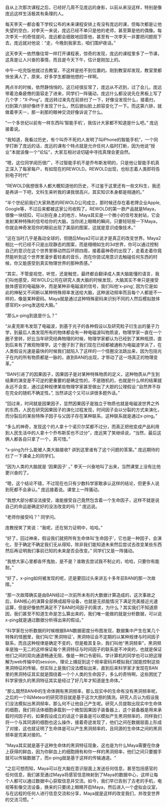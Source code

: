 自从上次那次课程之后，已经好几周不见庞远的身影，以前从来没这样，特别是像庞远这样生活极其有条理的人。

每天李天一都会看下学校公布的未来课程安排上有没有庞远的课，但每次都是让他失望的空白，对李天一来说，庞远已经不单只是他的老师，甚至算是他的偶像。每次李天一的奇怪提问，庞远都会细致地回答他，甚至有一次李天一非要把问题抠下去，庞远就对他说：“走，今晚到我家去，咱们围炉夜话。” 

这天李天一依然像往常一样打开课程表，惊奇的发现，庞远的课程里多了一节课，这真是让人兴奋的事情，而且是今天下午，估计是刚加上的。

中午一吃完饭他就过去教室，不这样是抢不到位置的。刚到教室却发现，教室里都快坐满人了，原来，好多学生都跟他想的一样啊。

两点半的时候，依然静悄悄的，这已经很反常了，庞远从不迟到，过了会儿，庞远带着沧桑疲倦的面容走了进来，同学们一阵骚动，庞远什么都没说先在黑板上写了几个字：“X-Ping”。庞远转过来先在前排扫了一下，好像没发现什么，接着扫，扫到第六排好像终于发现了什么，然后貌似脸上颜容变化了一下。而这第六排，就做着李天一，那一刹那的眼神交流好像诉说了什么。

“一个多世纪以前有一样东西叫‘智能手机’，我估计大家都不知道是什么吧。” 庞远接着说。

“我知道，我看过历史，有个叫乔不死的人发明了叫iPhone的智能手机”，一个同学打断了庞远的话，庞远的课有个特点就是允许任何人临时打断，因为他说“授业”本就该像一个“论坛”，大家互相对话切磋中寻找真理会更自然。

“嗯，这位同学阅历很广，不过智能手机不是乔布斯发明的，只是他让智能手机真正深入了每家每户，有如现在的REWOLD。REWOLD出现，也标志着人类即将告别电子时代”

“REWOLD我想很多人都大概知道他的历史，不过鉴于这里还有一些文科生，我还是再讲一下吧，文科生来听我的课我很高兴，其实知识本身都是相通的。”

“半个世纪前我们大家熟悉的REWOLD公司成立，那时候还存在着老牌企业Apple, Google等，不过后来都被这家公司收购了。REWOLD的第一款产品就是Maya，很像一块纽扣，可以别在身上的地方，Maya其实是一个微小的信号发射站，它会发射某种特殊的信号给你的大脑，当你闭上眼睛的瞬间，只要轻轻按一下Maya，你就会神奇发现你的眼前出现了美丽的图案，这就是意识成像技术。”

“这在当时几乎是轰动全球的，但随后Maya2可以说才是真正的改变世界。Maya2相比一代已经不只是出现静态的图案，而是栩栩如生的3d世界，你可以通过控制自己的意识在这个世界里移动然后环顾四周，接着最神奇的出现了，走着走着你竟然能听到这个世界里漫步着轻柔的音乐，而在你尝试用意识去触碰任何东西的时候，你又能感受到真实物理世界的那种质感。”

“其实，不管是视觉，听觉，还是触觉，最终都会翻译成人类大脑能懂的语言，我们叫他感受，REWOLD公司在研究人类大脑的时候发现，大脑其实不单只是接受肢体感官的电磁脉冲，而是某种非电磁波的信号，我们叫他’x-ping’, 因为它是如此的神秘又不间断以某种特殊频率发送给大脑，这种波动频率而且每个人都是不一样的，像是某种密码。Maya就是通过这种特殊密码来识别不同的人然后模拟肢体感官的x-ping发送给大脑。”

“那么x-ping到底是什么？”

“从麦克斯韦发现了电磁波，到基于光子的各种假设以及研究粒子衍生出的量子力学，到最后人类发现所有的物体都会有一种电磁波叫物质波，物理学家一直在一个圈子里转，好比当年研究经典物理的时候，物理学家都认为已经到了某种瓶颈，直到后来有了微观物理学。这个圈子到了我们现在已经都被通称为电磁波学派了，在人类假设光速是最快的时候我们就陷入了这样的一个怪圈没法跳出来，因为包括光子在内的所有物质都是一脉的，直到BAN的出现，才带动了这一场真正的物理变革。”

“BAN引进了的因果因子，因果因子是对某种特殊物质的定义，这种物质从产生到结果的演变是不可逆的更重要的是确定性的，不是随机的，也就是什么样的结果就永远不会变，通过这种规律某些物理学家甚至做出了大胆的公理假设:”自然界不存在完全的随机不确定性。”, 当然讲这个又可以讲很多题外话。”

“回过来，时间就是因果因子，显然因果因子是独立于物质也就是电磁波世界之外的东西，人民在研究因果因子的演化过程发现，时间因子会以分裂的方式来演化，而分裂后的某些特殊子因子与父因子存在某种联系，这种联系就是通过x-ping。”

“多么的神奇，发现这个的人拿十个诺贝尔奖都不过分，而真正把他变成产品利用到人民生活中的人拿十个乔布斯奖也不过分”，庞远笑了笑继续说，“当然，最后这俩人都各自只拿了一个，真可惜。”

“x-ping为什么能被人类大脑接收? 讲到这里谁有了这个问题的答案。” 庞远期待的扫了一下课桌上的同学们。

“因为人类的大脑就是 ‘因果因子’ 。” 李天一兴奋地叫了出来，当然课堂上没有比他更兴奋的了。

“嗯，这个结论不错，不过现在也只有少数科学家敢承认这样的结论，但更多人说到死都不会承认。” 庞远接着说。课堂上一阵骚动。

“我想大部分都没法接受，谁能接受自己竟然包含着一个生命因子，这样不就是说自己的命运是确定好的没法改变的吗？” 庞远说。

“老师你接受吗？” 同学问。

庞教授笑了笑说：“我呢，还在努力证明中，哈哈。”

“好了，回过神来，假设我们就把所有生命体叫‘生命因子’，它也是一种因子，会演化，至于确定不确定我们无从得知，除非我们能知道未来然后尝试去改变某些东西然后再证明我们事前已知的未来是否会改变。” 同学们又是一阵骚动。

“我想大家心里都各怀鬼胎，是不是？谁敢去尝试我不制止的，哈哈，只要你有能耐。”

“好了，x-ping如何被发现的呢，还是要回过头来讲五十多年前BAN的那一次故障。”

“那一次故障确实是由BAN经过一次前所未有的大数据计算造成的，这次事故之后，BAN核心的演算全部换成超导设备，也就是无损能情况下满足完美接近光速运算，但是好像依然满足不了BAN时间因子的需求，为什么？其实我们不知道原因，我们甚至不知道生命是怎么算出来的，我们唯一能做的就是分析数据，可以说x-ping就是通过数据分析得出来的假设。”

“科学家在分析数据的时候根据BAN数据密度分布图发现，数据集中产生在某几个特殊的怪圈里，我们叫它‘黑洞特征’，黑洞特征会不定期的以某种规律与时间因子联系，而且这种规律是确定不变的，但是极其复杂，我们叫他“黑洞频率”，黑洞频率是独一无二的这样保证每个黑洞特征与时间因子的联系是不冲突的，也就是保证他们之间的双向通道畅通无阻，像是一种口令密码，学计算机的同学也可以把这理解为web传输中的session，理论上捕捉到这个频率密码并模拟我们就能控制这些黑洞特征的传输，但实际上是我们没法模拟出来，直到后来科学家才发现在BAN里的黑洞特征其实就是围绕着一个个人类的生命因子，多么的奇特啊，这些困扰了科学家很久的黑洞特征其实是经过了好几年才知道是生命体。”

“那么既然BAN中的生命体拥有黑洞频率，那么现实中的生命有没有黑洞频率呢，之后的一个叫Meteor的研究项目就是基于这次大胆的猜测。研究人员认为假设我们没法模拟出黑洞频率，那么何不让他自己产生呢。研究人员提取出现实中生命体的细胞，我们将活体细胞承载到一个微型因果因子装备器上，这个装备器是用来承载时间因子的，如果假设成立的话这个装备是可以模拟产生黑洞频率的，同样我们将一个与其同源的细胞也这么操作，接着奇迹发现了，他们之间在数据层面上形成了对接，这也就证明了生命体是可以产生黑洞频率的，且同源的生命体之间的黑洞频率是完美对接的。“

”Maya其实就是基于这种生命体的黑洞特征现象，这也是为什么Maya需要在你身上获得的鲜血，因为你鲜血上的细胞拥有和你一样的黑洞频率，他们之间只要握手就可以传输数据了，而x-ping就是基于这样的传输通道。“

”之后可想而知，Maya可以在大脑在意识层面上发送任何信息，甚至包括感官的任何信息，我们甚至通过Maya将感官信息映射到了Maya的数据中心，这样让每个人都可以通过数据中心获取信息并交流。如今，我们早已告别了古老的手机，电视等影像交流设备，换来的只要闭上眼睛开启Maya，然后进入一个虚拟会议室，与在远程的任何人进行信息交流和分享，Maya就是这样的改变我们，并改变世界的交流习惯。“